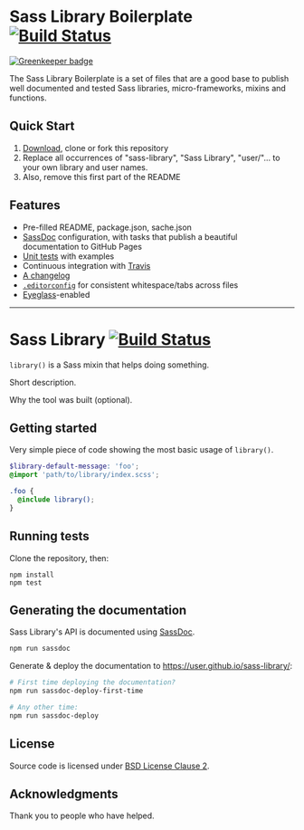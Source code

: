 # Sass Library Boilerplate [![Build Status](https://travis-ci.org/kaelig/sass-library-boilerplate.svg?branch=master)](https://travis-ci.org/kaelig/sass-library-boilerplate)

[![Greenkeeper badge](https://badges.greenkeeper.io/kaelig/sass-library-boilerplate.svg)](https://greenkeeper.io/)

The Sass Library Boilerplate is a set of files that are a good base to publish well documented and tested Sass libraries, micro-frameworks, mixins and functions.

## Quick Start

1. [Download](https://github.com/kaelig/sass-library-boilerplate/archive/master.zip), clone or fork this repository
2. Replace all occurrences of "sass-library", "Sass Library", "user/"… to your own library and user names.
3. Also, remove this first part of the README

## Features

- Pre-filled README, package.json, sache.json
- [SassDoc](http://sassdoc.com/) configuration, with tasks that publish a beautiful documentation to GitHub Pages
- [Unit tests](https://github.com/kaelig/sass-library-boilerplate/tree/master/test) with examples
- Continuous integration with [Travis](https://travis-ci.org/)
- [A changelog](https://github.com/kaelig/sass-library-boilerplate/blob/master/CHANGELOG.md)
- [`.editorconfig`](http://editorconfig.org/) for consistent whitespace/tabs across files
- [Eyeglass](https://github.com/sass-eyeglass/eyeglass)-enabled

----

<!-- Remove everything above, and edit the  -->

# Sass Library [![Build Status](https://travis-ci.org/user/sass-library.svg?branch=master)](https://travis-ci.org/user/sass-library)

`library()` is a Sass mixin that helps doing something.

Short description.

Why the tool was built (optional).

## Getting started

Very simple piece of code showing the most basic usage of `library()`.

```scss
$library-default-message: 'foo';
@import 'path/to/library/index.scss';

.foo {
  @include library();
}
```

## Running tests

Clone the repository, then:

```
npm install
npm test
```

## Generating the documentation

Sass Library's API is documented using [SassDoc](http://sassdoc.com/).

```bash
npm run sassdoc
```

Generate & deploy the documentation to <https://user.github.io/sass-library/>:

```bash
# First time deploying the documentation?
npm run sassdoc-deploy-first-time

# Any other time:
npm run sassdoc-deploy
```

## License

Source code is licensed under [BSD License Clause 2](http://opensource.org/licenses/BSD-2-Clause).

## Acknowledgments

Thank you to people who have helped.
